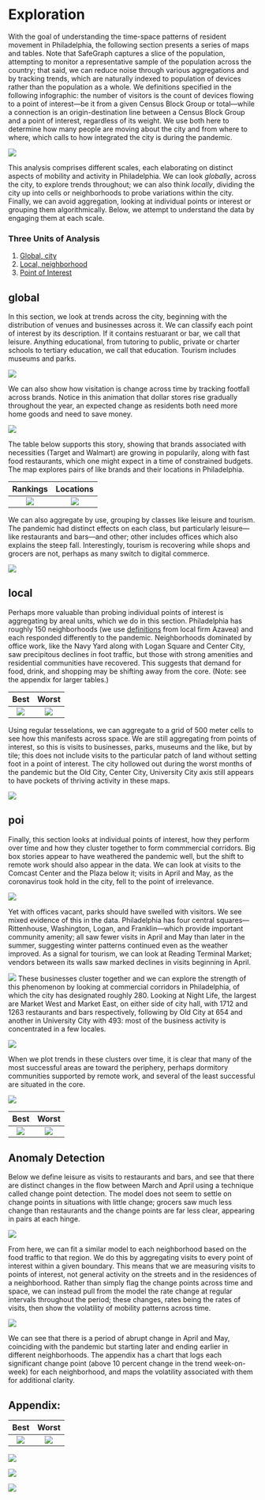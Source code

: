 Exploration
===========

With the goal of understanding the time-space patterns of resident
movement in Philadelphia, the following section presents a series of
maps and tables. Note that SafeGraph captures a slice of the population,
attempting to monitor a representative sample of the population across
the country; that said, we can reduce noise through various aggregations
and by tracking trends, which are naturally indexed to population of
devices rather than the population as a whole. We definitions specified
in the following infographic: the number of visitors is the count of
devices flowing to a point of interest—be it from a given Census Block
Group or total—while a connection is an origin-destination line between
a Census Block Group and a point of interest, regardless of its weight.
We use both here to determine how many people are moving about the city
and from where to where, which calls to how integrated the city is
during the pandemic.

![](https://raw.githubusercontent.com/asrenninger/philamonitor/master/viz/infographic.gif)

This analysis comprises different scales, each elaborating on distinct
aspects of mobility and activity in Philadelphia. We can look
*globally*, across the city, to explore trends throughout; we can also
think *locally*, dividing the city up into cells or neighborhoods to
probe variations within the city. Finally, we can avoid aggregation,
looking at individual points or interest or grouping them
algorithmically. Below, we attempt to understand the data by engaging
them at each scale.

### Three Units of Analysis

1.  [Global, city](#global)
2.  [Local, neighborhood](#local)
3.  [Point of Interest](#poi)

global
------

In this section, we look at trends across the city, beginning with the
distribution of venues and businesses across it. We can classify each
point of interest by its description. If it contains restuarant or bar,
we call that leisure. Anything educational, from tutoring to public,
private or charter schools to tertiary education, we call that
education. Tourism includes museums and parks.

![](https://raw.githubusercontent.com/asrenninger/philamonitor/master/viz/split.png)

We can also show how visitation is change across time by tracking
footfall across brands. Notice in this animation that dollar stores rise
gradually throughout the year, an expected change as residents both need
more home goods and need to save money.

![](https://raw.githubusercontent.com/asrenninger/philamonitor/master/viz/bars.gif)

The table below supports this story, showing that brands associated with
necessities (Target and Walmart) are growing in popularily, along with
fast food restaurants, which one might expect in a time of constrained
budgets. The map explores pairs of like brands and their locations in
Philadelphia.

<table>
<thead>
<tr class="header">
<th style="text-align: center;">Rankings</th>
<th style="text-align: center;">Locations</th>
</tr>
</thead>
<tbody>
<tr class="odd">
<td style="text-align: center;"><img src="https://raw.githubusercontent.com/asrenninger/philamonitor/master/viz/connections.png" /></td>
<td style="text-align: center;"><img src="https://raw.githubusercontent.com/asrenninger/philamonitor/master/viz/context.png" /></td>
</tr>
</tbody>
</table>

We can also aggregate by use, grouping by classes like leisure and
tourism. The pandemic had distinct effects on each class, but
particularly leisure—like restaurants and bars—and other; other includes
offices which also explains the steep fall. Interestingly, tourism is
recovering while shops and grocers are not, perhaps as many switch to
digital commerce.

![](https://raw.githubusercontent.com/asrenninger/philamonitor/master/viz/seriesxtype.png)

local
-----

Perhaps more valuable than probing individual points of interest is
aggregating by areal units, which we do in this section. Philadelphia
has roughly 150 neighborhoods (we use
[definitions](https://github.com/azavea/geo-data/tree/master/Neighborhoods_Philadelphia)
from local firm Azavea) and each responded differently to the pandemic.
Neighborhoods dominated by office work, like the Navy Yard along with
Logan Square and Center City, saw precipitous declines in foot traffic,
but those with strong amenities and residential communities have
recovered. This suggests that demand for food, drink, and shopping may
be shifting away from the core. (Note: see the appendix for larger
tables.)

<table>
<thead>
<tr class="header">
<th style="text-align: center;">Best</th>
<th style="text-align: center;">Worst</th>
</tr>
</thead>
<tbody>
<tr class="odd">
<td style="text-align: center;"><img src="https://raw.githubusercontent.com/asrenninger/philamonitor/master/viz/besthoods10.png" /></td>
<td style="text-align: center;"><img src="https://raw.githubusercontent.com/asrenninger/philamonitor/master/viz/worsthoods10.png" /></td>
</tr>
</tbody>
</table>

Using regular tesselations, we can aggregate to a grid of 500 meter
cells to see how this manifests across space. We are still aggregating
from points of interest, so this is visits to businesses, parks, museums
and the like, but by tile; this does not include visits to the
particular patch of land without setting foot in a point of interest.
The city hollowed out during the worst months of the pandemic but the
Old City, Center City, University City axis still appears to have
pockets of thriving activity in these maps.

![](https://raw.githubusercontent.com/asrenninger/philamonitor/master/viz/grid.png)

poi
---

Finally, this section looks at individual points of interest, how they
perform over time and how they cluster together to form commmercial
corridors. Big box stories appear to have weathered the pandemic well,
but the shift to remote work should also appear in the data. We can look
at visits to the Comcast Center and the Plaza below it; visits in April
and May, as the coronavirus took hold in the city, fell to the point of
irrelevance.

![](https://raw.githubusercontent.com/asrenninger/philamonitor/master/viz/comcast.png)

Yet with offices vacant, parks should have swelled with visitors. We see
mixed evidence of this in the data. Philadelphia has four central
squares—Rittenhouse, Washington, Logan, and Franklin—which provide
important community amenity; all saw fewer visits in April and May than
later in the summer, suggesting winter patterns continued even as the
weather improved. As a signal for tourism, we can look at Reading
Terminal Market; vendors between its walls saw marked declines in visits
beginning in April.

![](https://raw.githubusercontent.com/asrenninger/philamonitor/master/viz/market.png)
These businesses cluster together and we can explore the strength of
this phenomenon by looking at commercial corridors in Philadelphia, of
which the city has designated roughly 280. Looking at Night Life, the
largest are Market West and Market East, on either side of city hall,
with 1712 and 1263 restaurants and bars respectively, following by Old
City at 654 and another in University City with 493: most of the
business activity is concentrated in a few locales.

![](https://raw.githubusercontent.com/asrenninger/philamonitor/master/viz/corridors.png)

When we plot trends in these clusters over time, it is clear that many
of the most successful areas are toward the periphery, perhaps dormitory
communities supported by remote work, and several of the least
successful are situated in the core.

![](https://raw.githubusercontent.com/asrenninger/philamonitor/master/viz/relationships.png)

<table>
<thead>
<tr class="header">
<th style="text-align: center;">Best</th>
<th style="text-align: center;">Worst</th>
</tr>
</thead>
<tbody>
<tr class="odd">
<td style="text-align: center;"><img src="https://raw.githubusercontent.com/asrenninger/philamonitor/master/viz/bestcorr20.png" /></td>
<td style="text-align: center;"><img src="https://raw.githubusercontent.com/asrenninger/philamonitor/master/viz/worstcorr20.png" /></td>
</tr>
</tbody>
</table>

Anomaly Detection
-----------------

Below we define leisure as visits to restaurants and bars, and see that
there are distinct changes in the flow between March and April using a
technique called change point detection. The model does not seem to
settle on change points in situations with little change; grocers saw
much less change than restaurants and the change points are far less
clear, appearing in pairs at each hinge.

![](https://raw.githubusercontent.com/asrenninger/philamonitor/master/viz/changepoints.png)

From here, we can fit a similar model to each neighborhood based on the
food traffic to that region. We do this by aggregating visits to every
point of interest within a given boundary. This means that we are
measuring visits to points of interest, not general activity on the
streets and in the residences of a neighborhood. Rather than simply flag
the change points across time and space, we can instead pull from the
model the rate change at regular intervals throughout the period; these
changes, rates being the rates of visits, then show the volatility of
mobility patterns across time.

![](https://raw.githubusercontent.com/asrenninger/philamonitor/master/viz/tracker.gif)

We can see that there is a period of abrupt change in April and May,
coinciding with the pandemic but starting later and ending earlier in
different neighborhoods. The appendix has a chart that logs each
significant change point (above 10 percent change in the trend
week-on-week) for each neighborhood, and maps the volatility associated
with them for additional clarity.

Appendix:
---------

<table>
<thead>
<tr class="header">
<th style="text-align: center;">Best</th>
<th style="text-align: center;">Worst</th>
</tr>
</thead>
<tbody>
<tr class="odd">
<td style="text-align: center;"><img src="https://raw.githubusercontent.com/asrenninger/philamonitor/master/viz/besthoods20.png" /></td>
<td style="text-align: center;"><img src="https://raw.githubusercontent.com/asrenninger/philamonitor/master/viz/worsthoods20.png" /></td>
</tr>
</tbody>
</table>

![](https://raw.githubusercontent.com/asrenninger/philamonitor/master/viz/volatility.png)

![](https://raw.githubusercontent.com/asrenninger/philamonitor/master/viz/changexhoods.png)

![](https://raw.githubusercontent.com/asrenninger/philamonitor/master/viz/changexmagnitude.png)
